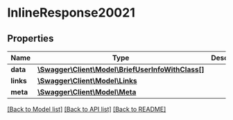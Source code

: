 # InlineResponse20021

## Properties
Name | Type | Description | Notes
------------ | ------------- | ------------- | -------------
**data** | [**\Swagger\Client\Model\BriefUserInfoWithClass[]**](BriefUserInfoWithClass.md) |  | [optional] 
**links** | [**\Swagger\Client\Model\Links**](Links.md) |  | [optional] 
**meta** | [**\Swagger\Client\Model\Meta**](Meta.md) |  | [optional] 

[[Back to Model list]](../../README.md#documentation-for-models) [[Back to API list]](../../README.md#documentation-for-api-endpoints) [[Back to README]](../../README.md)

